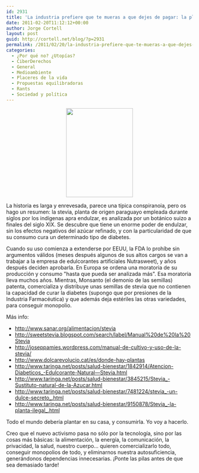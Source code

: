 ```yaml
---
id: 2931
title: 'La industria prefiere que te mueras a que dejes de pagar: la planta prohibida que cura la diabetes'
date: 2011-02-20T11:12:12+00:00
author: Jorge Cortell
layout: post
guid: http://cortell.net/blog/?p=2931
permalink: /2011/02/20/la-industria-prefiere-que-te-mueras-a-que-dejes-de-pagar-la-planta-prohibida-que-cura-la-diabetes/
categories:
  - ¿Por qué no? ¿Utopías?
  - CiberDerechos
  - General
  - Medioambiente
  - Placeres de la vida
  - Propuestas equilibradoras
  - Rants
  - Sociedad y polí­tica
---
```

<p style="text-align: center">
  <img class="aligncenter" title="stevia by waterlilysage" src="http://farm4.static.flickr.com/3139/2557722209_a065bd32f6_m.jpg" alt="" width="180" height="240" />
</p>

La historia es larga y enrevesada, parece una típica conspiranoia, pero os hago un resumen: la stevia, planta de origen paraguayo empleada durante siglos por los indígenas apra endulzar, es analizada por un botánico suizo a finales del siglo XIX. Se descubre que tiene un enorme poder de endulzar, sin los efectos negativos del azúcar refinado, y con la particularidad de que su consumo cura un determinado tipo de diabetes.

Cuando su uso comienza a extenderse por EEUU, la FDA lo prohíbe sin argumentos válidos (meses después algunos de sus altos cargos se van a trabajar a la empresa de edulcorantes artificiales Nutrasweet), y años después deciden aprobarla. En Europa se ordena una moratoria de su producción y consumo "hasta que pueda ser analizada más". Esa moratoria lleva muchos años. Mientras, Monsanto (el demonio de las semillas) patenta, comercializa y distribuye unas semillas de stevia que no contienen la capacidad de curar la diabetes (supongo que por presiones de la Industria Farmacéutica) y que además deja estériles las otras variedades, para conseguir monopolio.

Más info:

  * <a title="http://www.sanar.org/alimentacion/stevia" href="http://www.sanar.org/alimentacion/stevia" target="_blank">http://www.sanar.org/alimentacion/stevia</a>
  * <a title="http://sweetstevia.blogspot.com/search/label/Manual%20de%20la%20Stevia" href="http://sweetstevia.blogspot.com/search/label/Manual%20de%20la%20Stevia" target="_blank">http://sweetstevia.blogspot.com/search/label/Manual%20de%20la%20Stevia</a>
  * <a title="http://joseppamies.wordpress.com/manual-de-cultivo-y-uso-de-la-stevia/" href="http://joseppamies.wordpress.com/manual-de-cultivo-y-uso-de-la-stevia/" target="_blank">http://joseppamies.wordpress.com/manual-de-cultivo-y-uso-de-la-stevia/</a>
  * <a title="http://www.dolcarevolucio.cat/es/donde-hay-plantas" href="http://www.dolcarevolucio.cat/es/donde-hay-plantas" target="_blank">http://www.dolcarevolucio.cat/es/donde-hay-plantas</a>
  * <a title="http://www.taringa.net/posts/salud-bienestar/1842914/Atencion-Diabeticos_-Edulcorante-Natural---Stevia.html" href="http://www.taringa.net/posts/salud-bienestar/1842914/Atencion-Diabeticos_-Edulcorante-Natural---Stevia.html" target="_blank">http://www.taringa.net/posts/salud-bienestar/1842914/Atencion-Diabeticos_-Edulcorante-Natural—Stevia.html</a>
  * <a title="http://www.taringa.net/posts/salud-bienestar/3845215/Stevia_-Sustituto-natural-de-la-Azucar.html" href="http://www.taringa.net/posts/salud-bienestar/3845215/Stevia_-Sustituto-natural-de-la-Azucar.html" target="_blank">http://www.taringa.net/posts/salud-bienestar/3845215/Stevia_-Sustituto-natural-de-la-Azucar.html</a>
  * <a title="http://www.taringa.net/posts/salud-bienestar/7481224/stevia_-un-dulce-secreto_.html" href="http://www.taringa.net/posts/salud-bienestar/7481224/stevia_-un-dulce-secreto_.html" target="_blank">http://www.taringa.net/posts/salud-bienestar/7481224/stevia_-un-dulce-secreto_.html</a>
  * <a title="http://www.taringa.net/posts/salud-bienestar/9150878/Stevia_-la-planta-ilegal_.html" href="http://www.taringa.net/posts/salud-bienestar/9150878/Stevia_-la-planta-ilegal_.html" target="_blank">http://www.taringa.net/posts/salud-bienestar/9150878/Stevia_-la-planta-ilegal_.html</a>

Todo el mundo debería plantar en su casa, y consumirla. Yo voy a hacerlo.

Creo que el nuevo activismo pasa no sólo por la tecnología, sino por las cosas más básicas: la alimentación, la energía, la comunicación, la privacidad, la salud, nuestro cuerpo... quieren comercializarlo todo, conseguir monopolios de todo, y eliminarnos nuestra autosuficiencia, generándonos dependencias innecesarias. ¡Ponte las pilas antes de que sea demasiado tarde!